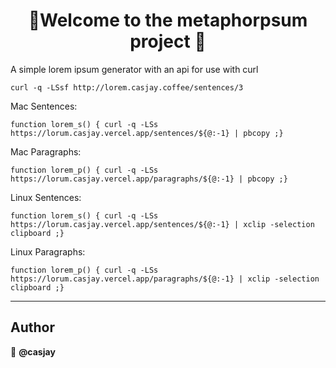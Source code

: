 <h1 align=center>👋Welcome to the metaphorpsum project 👋</h1>
<p align=center>

A simple lorem ipsum generator with an api for use with curl  

```shell
curl -q -LSsf http://lorem.casjay.coffee/sentences/3  
```

Mac Sentences:

```shell
function lorem_s() { curl -q -LSs https://lorum.casjay.vercel.app/sentences/${@:-1} | pbcopy ;}
```

Mac Paragraphs:

```shell
function lorem_p() { curl -q -LSs https://lorum.casjay.vercel.app/paragraphs/${@:-1} | pbcopy ;}
```

Linux Sentences:

```shell
function lorem_s() { curl -q -LSs https://lorum.casjay.vercel.app/sentences/${@:-1} | xclip -selection clipboard ;}
```

Linux Paragraphs:

```shell
function lorem_p() { curl -q -LSs https://lorum.casjay.vercel.app/paragraphs/${@:-1} | xclip -selection clipboard ;}
```

---

## Author

👤 **@casjay**

##

</p>
